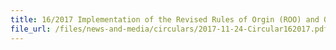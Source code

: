 ```yaml
---
title: 16/2017 Implementation of the Revised Rules of Orgin (ROO) and Origin Procedures under the Singapore-Austraila Free Trade Agreement (SAFTA)
file_url: /files/news-and-media/circulars/2017-11-24-Circular162017.pdf
---
```

